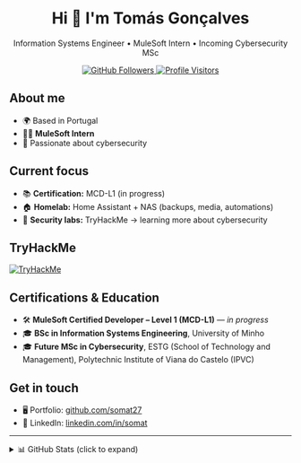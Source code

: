 <h1 align="center">Hi 👋 I'm Tomás Gonçalves</h1>
<p align="center">
  Information Systems Engineer • MuleSoft Intern • Incoming Cybersecurity MSc
</p>

<p align="center">
  <!-- Followers -->
  <a href="https://github.com/somat27">
    <img src="https://img.shields.io/github/followers/somat27?logo=github&style=for-the-badge&color=a855f7&label=Followers" alt="GitHub Followers"/>
  </a>
  <!-- Visitors -->
  <a href="https://visitor-badge.laobi.icu/badge?page_id=somat27.somat27">
    <img src="https://visitor-badge.laobi.icu/badge?page_id=somat27.somat27" alt="Profile Visitors"/>
  </a>
</p>

## About me

- 🌍 Based in Portugal  
- 🧑‍💻 **MuleSoft Intern**  
- 🔐 Passionate about cybersecurity

## Current focus

- 📚 **Certification:** MCD-L1 (in progress)  
- 🏠 **Homelab:** Home Assistant + NAS (backups, media, automations)  
- 🔐 **Security labs:** TryHackMe -> learning more about cybersecurity

## TryHackMe

<a target="_blank" href="https://tryhackme.com/p/Somat27"><img title="TryHackMe Profile" src="https://tryhackme-badges.s3.amazonaws.com/Somat27.png?style=flat&cache-control=no-cache" alt="TryHackMe"></a>


## Certifications & Education
- 🛠️ **MuleSoft Certified Developer – Level 1 (MCD-L1)** — *in progress*  
- 🎓 **BSc in Information Systems Engineering**, University of Minho  
- 🎓 **Future MSc in Cybersecurity**, ESTG (School of Technology and Management), Polytechnic Institute of Viana do Castelo (IPVC)

## Get in touch

- 🖥️ Portfolio: <a href="https://github.com/somat27">github.com/somat27</a>  
- 💼 LinkedIn: <a href="https://www.linkedin.com/in/somat/">linkedin.com/in/somat</a>

---

<details>
  <summary>📊 GitHub Stats (click to expand)</summary>
  <br/>
  <div align="center" style="display:flex;justify-content:center;flex-wrap:wrap;gap:0;">
    <picture>
      <source
        srcset="https://github-readme-stats.vercel.app/api?username=somat27&show_icons=true&rank_icon=github&hide_title=true&hide_border=true&theme=tokyonight"
        media="(prefers-color-scheme: dark)"
      />
      <img
        src="https://github-readme-stats.vercel.app/api?username=somat27&show_icons=true&rank_icon=github&hide_title=true&hide_border=true"
        alt="GitHub Stats"
        style="display:block;margin:0;"
      />
    </picture>
    <picture>
      <source
        srcset="https://github-readme-stats.vercel.app/api/top-langs/?username=somat27&layout=compact&hide_border=true&theme=tokyonight"
        media="(prefers-color-scheme: dark)"
      />
      <img
        src="https://github-readme-stats.vercel.app/api/top-langs/?username=somat27&layout=compact&hide_border=true"
        alt="Top Languages"
        style="display:block;margin:0;"
      />
    </picture>
  </div>
  <div align="center" style="margin-top:0;">
    <picture>
      <source
        srcset="https://streak-stats.demolab.com?user=somat27&hide_border=true&theme=tokyonight"
        media="(prefers-color-scheme: dark)"
      />
      <img
        src="https://streak-stats.demolab.com?user=somat27&hide_border=true"
        alt="GitHub Streak"
        style="display:block;margin:0;"
      />
    </picture>
  </div>
</details>
